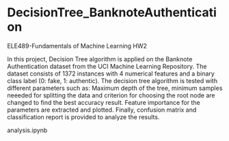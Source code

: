 # DecisionTree_BanknoteAuthentication
ELE489-Fundamentals of Machine Learning HW2

In this project, Decision Tree algorithm is applied on the Banknote Authentication dataset from the UCI Machine Learning Repository.
The dataset consists of 1372 instances with 4 numerical features and a binary class label (0: fake, 1: authentic).
The decision tree algorithm is tested with different parameters such as: Maximum depth of the tree, minimum samples neeeded for splitting the data and criterion for choosing the root node are changed to find the best accuracy result. Feature importance for the parameters are extracted and plotted. Finally, confusion matrix and classification report is provided to analyze the results.

analysis.ipynb
